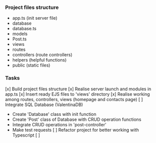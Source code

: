 ### Project files structure
 - app.ts (init server file)
 - database
  - database.ts
  - models
   - Post.ts
 - views
 - routes
 - controllers (route controllers)
 - helpers (helpful functions)
 - public (static files)

### Tasks
 [x] Build project files structure
 [x] Realise server launch and modules in app.ts
 [x] Insert ready EJS files to 'views' directory
 [x] Realise working among routes, controllers, views (homepage and contacts page)
 [ ] Integrate SQL Database (ValentinaDB)
   - Create 'Database' class with init function
   - Create 'Post' class of Database with CRUD operation functions
   - Integrate CRUD operations in 'post-controller'
   - Make test requests
 [ ] Refactor project for better working with Typescript
 [ ] 
